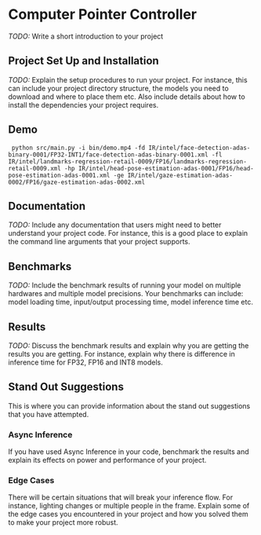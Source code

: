 # Computer Pointer Controller

*TODO:* Write a short introduction to your project

## Project Set Up and Installation
*TODO:* Explain the setup procedures to run your project. For instance, this can include your project directory structure, the models you need to download and where to place them etc. Also include details about how to install the dependencies your project requires.

## Demo
```
 python src/main.py -i bin/demo.mp4 -fd IR/intel/face-detection-adas-binary-0001/FP32-INT1/face-detection-adas-binary-0001.xml -fl IR/intel/landmarks-regression-retail-0009/FP16/landmarks-regression-retail-0009.xml -hp IR/intel/head-pose-estimation-adas-0001/FP16/head-pose-estimation-adas-0001.xml -ge IR/intel/gaze-estimation-adas-0002/FP16/gaze-estimation-adas-0002.xml
```

## Documentation
*TODO:* Include any documentation that users might need to better understand your project code. For instance, this is a good place to explain the command line arguments that your project supports.

## Benchmarks
*TODO:* Include the benchmark results of running your model on multiple hardwares and multiple model precisions. Your benchmarks can include: model loading time, input/output processing time, model inference time etc.

## Results
*TODO:* Discuss the benchmark results and explain why you are getting the results you are getting. For instance, explain why there is difference in inference time for FP32, FP16 and INT8 models.

## Stand Out Suggestions
This is where you can provide information about the stand out suggestions that you have attempted.

### Async Inference
If you have used Async Inference in your code, benchmark the results and explain its effects on power and performance of your project.

### Edge Cases
There will be certain situations that will break your inference flow. For instance, lighting changes or multiple people in the frame. Explain some of the edge cases you encountered in your project and how you solved them to make your project more robust.
